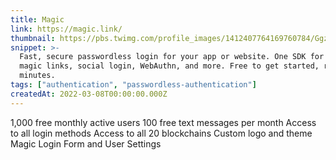 ```yaml
---
title: Magic
link: https://magic.link/
thumbnail: https://pbs.twimg.com/profile_images/1412407764169760784/GgzTCE7G_400x400.jpg
snippet: >-
  Fast, secure passwordless login for your app or website. One SDK for email
  magic links, social login, WebAuthn, and more. Free to get started, ready in
  minutes.
tags: ["authentication", "passwordless-authentication"]
createdAt: 2022-03-08T00:00:00.000Z
---
```

1,000 free monthly active users
100 free text messages per month
Access to all login methods
Access to all 20 blockchains
Custom logo and theme
Magic Login Form and User Settings